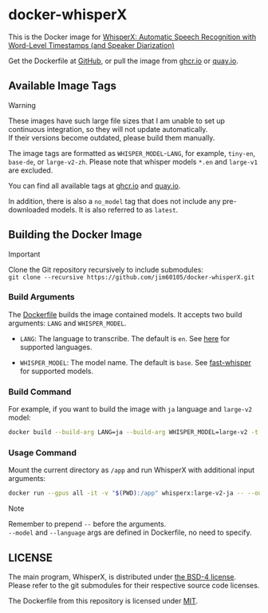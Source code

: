 # docker-whisperX

This is the Docker image for [WhisperX: Automatic Speech Recognition with Word-Level Timestamps (and Speaker Diarization)](https://github.com/m-bain/whisperX)

Get the Dockerfile at [GitHub](https://github.com/jim60105/docker-whisperX), or pull the image from [ghcr.io](https://ghcr.io/jim60105/whisperx) or [quay.io](https://quay.io/jim60105/whisperx).

## Available Image Tags

> [!WARNING]
> These images have such large file sizes that I am unable to set up continuous integration, so they will not update automatically.\
> If their versions become outdated, please build them manually.

The image tags are formatted as `WHISPER_MODEL`-`LANG`, for example, `tiny-en`, `base-de`, or `large-v2-zh`. Please note that whisper models `*.en` and `large-v1` are excluded.

You can find all available tags at [ghcr.io](https://ghcr.io/jim60105/whisperx) and [quay.io](https://quay.io/jim60105/whisperx).

In addition, there is also a `no_model` tag that does not include any pre-downloaded models. It is also referred to as `latest`.

## Building the Docker Image

> [!IMPORTANT]
> Clone the Git repository recursively to include submodules:\
> `git clone --recursive https://github.com/jim60105/docker-whisperX.git`

### Build Arguments

The [Dockerfile](https://github.com/jim60105/docker-whisperX/blob/master/Dockerfile) builds the image contained models. It accepts two build arguments: `LANG` and `WHISPER_MODEL`.

- `LANG`: The language to transcribe. The default is `en`. See [here](https://github.com/jim60105/docker-whisperX/blob/master/load_align_model.py) for supported languages.

- `WHISPER_MODEL`: The model name. The default is `base`. See [fast-whisper](https://huggingface.co/guillaumekln) for supported models.

### Build Command

For example, if you want to build the image with `ja` language and `large-v2` model:

```bash
docker build --build-arg LANG=ja --build-arg WHISPER_MODEL=large-v2 -t whisperx:large-v2-ja .
```

### Usage Command

Mount the current directory as `/app` and run WhisperX with additional input arguments:

```bash
docker run --gpus all -it -v "$(PWD):/app" whisperx:large-v2-ja -- --output_format srt audio.mp3
```

> [!NOTE]
> Remember to prepend `--` before the arguments.\
> `--model` and `--language` args are defined in Dockerfile, no need to specify.

## LICENSE

The main program, WhisperX, is distributed under [the BSD-4 license](https://github.com/m-bain/whisperX/blob/main/LICENSE).\
Please refer to the git submodules for their respective source code licenses.

The Dockerfile from this repository is licensed under [MIT](/LICENSE).
